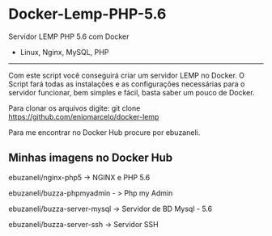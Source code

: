 # Docker-Lemp-PHP-5.6
Servidor LEMP PHP 5.6 com Docker
- Linux, Nginx, MySQL, PHP
------------------------------------------------------------------------------------------------------------------------------------------

Com este script você conseguirá criar um servidor LEMP no Docker.
O Script fará todas as instalações e as configurações necessárias para o servidor funcionar, bem simples e fácil, basta saber um pouco de Docker.

Para clonar os arquivos digite: git clone https://github.com/eniomarcelo/docker-lemp

Para me encontrar no Docker Hub procure por ebuzaneli.


Minhas imagens no Docker Hub
------------------------------
ebuzaneli/nginx-php5 -> NGINX e PHP 5.6

ebuzaneli/buzza-phpmyadmin - > Php my Admin

ebuzaneli/buzza-server-mysql -> Servidor de BD Mysql - 5.6

ebuzaneli/buzza-server-ssh -> Servidor SSH
